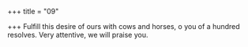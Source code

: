 +++
title = "09"

+++
 Fulfill this desire of ours with cows and horses, o you of a hundred  resolves.
Very attentive, we will praise you.